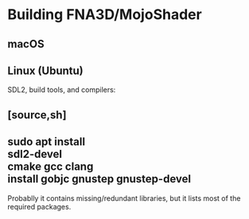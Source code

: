 # Building FNA3D/MojoShader

## macOS

## Linux (Ubuntu)

SDL2, build tools, and compilers:

[source,sh]
----
sudo apt install \
    sdl2-devel \
    cmake gcc clang \
    install gobjc gnustep gnustep-devel
----

Probablly it contains missing/redundant libraries, but it lists most of the required packages.

